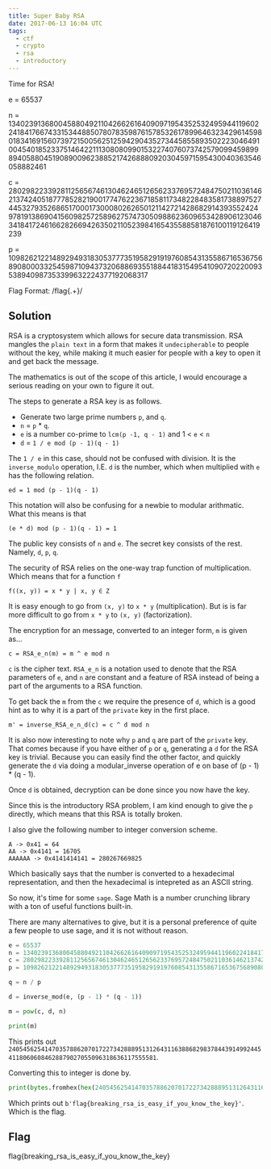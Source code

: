 ```yaml
---
title: Super Baby RSA
date: 2017-06-13 16:04 UTC
tags: 
  - ctf
  - crypto
  - rsa
  - introductory
---
```


Time for RSA!

e = 65537

n = 134023913680045880492110426626164090971954352532495944119602241841766743315344885078078359876157853261789964632342961459801834169156073972150056251259429043527344585589350222304649100454018523375146422111308080990153227407607374257909945989989405880451908900962388521742688809203045971595430040363546058882461

c = 28029822339281125656746130462465126562337695724847502110361462137424051877785282190017747622367185811734822848358173889752744532793526865170001730008026265012114272142868291439355242497819138690415609825725896275747305098862360965342890612304634184172461662826694263502110523984165435588581876100119126419239

p = 10982621221489294931830537773519582919197608543135586716536756890800033254598710943732068869355188441831549541090720220093538940987353399632224377192068317

Flag Format: /flag{.+}/

Solution
--------

RSA is a cryptosystem which allows for secure data transmission. RSA mangles
the `plain text` in a form that makes it `undecipherable` to people without the
key, while making it much easier for people with a key to open it and get back
the message. 

The mathematics is out of the scope of this article, I would encourage a 
serious reading on your own to figure it out. 

The steps to generate a RSA key is as follows.

- Generate two large prime numbers `p`, and `q`. 
- `n` = `p` * `q`. 
- `e` is a number co-prime to `lcm(p -1, q - 1)` and 1 < `e` < `n`
- `d` = `1 / e mod (p - 1)(q - 1)`

The `1 / e` in this case, should not be confused with division. It is the 
`inverse_modulo` operation, I.E. `d` is the number, which when multiplied with
`e` has the following relation. 

	ed = 1 mod (p - 1)(q - 1)

This notation will also be confusing for a newbie to modular arithmatic.
What this means is that

	(e * d) mod (p - 1)(q - 1) = 1

The public key consists of `n` and `e`. The secret key consists of the rest.
Namely, `d`, `p`, `q`. 

The security of RSA relies on the one-way trap function of multiplication. 
Which means that for a function `f`

	f((x, y)) = x * y | x, y ∈ Z

It is easy enough to go from `(x, y)` to `x * y` (multiplication). But is is 
far more difficult to go from `x * y` to `(x, y)` (factorization). 

The encryption for an message, converted to an integer form, `m` is given as... 

	c = RSA_e_n(m) = m ^ e mod n

`c` is the cipher text. `RSA_e_n` is a notation used to denote that the RSA
parameters of `e`, and `n` are constant and a feature of RSA instead of being
a part of the arguments to a RSA function.

To get back the `m` from the `c` we require the presence of `d`, which is a good
hint as to why it is a part of the  `private` key in the first place. 

	m' = inverse_RSA_e_n_d(c) = c ^ d mod n

It is also now interesting to note why `p` and `q` are part of the `private`
key. That comes because if you have either of `p` or `q`, generating a `d` 
for the RSA key is trivial. Because you can easily find the other factor, and 
quickly generate the `d` via doing a modular_inverse operation of e on base of 
(p - 1) * (q - 1). 

Once `d` is obtained, decryption can be done since you now have the key. 

Since this is the introductory RSA problem, I am kind enough to give the `p`
directly, which means that this RSA is totally broken.

I also give the following number to integer conversion scheme. 

	A -> 0x41 = 64
	AA -> 0x4141 = 16705
	AAAAAA -> 0x4141414141 = 280267669825

Which basically says that the number is converted to a hexadecimal representation,
and then the hexadecimal is intepreted as an ASCII string. 

So now, it's time for some `sage`. Sage Math is a number crunching library with
a ton of useful functions built-in.

There are many alternatives to give, but it is a personal preference of quite a
few people to use sage, and it is not without reason. 

~~~ python
e = 65537
n = 134023913680045880492110426626164090971954352532495944119602241841766743315344885078078359876157853261789964632342961459801834169156073972150056251259429043527344585589350222304649100454018523375146422111308080990153227407607374257909945989989405880451908900962388521742688809203045971595430040363546058882461
c = 28029822339281125656746130462465126562337695724847502110361462137424051877785282190017747622367185811734822848358173889752744532793526865170001730008026265012114272142868291439355242497819138690415609825725896275747305098862360965342890612304634184172461662826694263502110523984165435588581876100119126419239
p = 10982621221489294931830537773519582919197608543135586716536756890800033254598710943732068869355188441831549541090720220093538940987353399632224377192068317

q = n / p

d = inverse_mod(e, (p - 1) * (q - 1))

m = pow(c, d, n)

print(m)
~~~

This prints out `240545625414703578862070172273428889513126431163886829837844391499244541180606084628879027055096318636117555581`.

Converting this to integer is done by.

~~~ python
print(bytes.fromhex(hex(240545625414703578862070172273428889513126431163886829837844391499244541180606084628879027055096318636117555581)[2:]))
~~~ 

Which prints out `b'flag{breaking_rsa_is_easy_if_you_know_the_key}'`. Which is the flag.

Flag
----
flag{breaking_rsa_is_easy_if_you_know_the_key}
